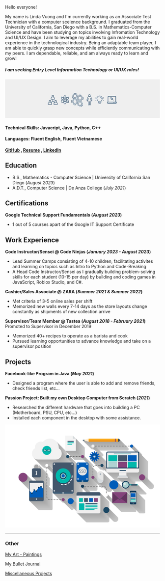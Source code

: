 Hello everyone! 

My name is Linda Vuong and I'm currently working as an Associate Test Technician with a computer sceience background. I graduated from the University of California, San Diego with a B.S. in Mathematics-Computer Science and have been studying on topics involving Infromation Technology and UI/UX Design. I aim to leverage my abilities to gain real-world experience in the technological industry. Being an adaptable team player, I am able to quickly grasp new concepts while efficiently communicating with my peers. I am dependable, reliable, and am always ready to learn and grow!

##### I am seeking Entry Level Information Technology or UI/UX roles!

![LinkedIn Header](linkedin.jpg)

#### Technical Skills: Javacript, Java, Python, C++
#### Languages: Fluent English, Fluent Vietnamese
#### [GitHub](https://github.com/lhvuong11) , [Resume](https://drive.google.com/file/d/1I-BmKFtA3IP3xDzzOO0B2_PnVqz4zsBJ/view?usp=sharing) , [LinkedIn](https://www.linkedin.com/in/linda-vuong-3664821ba/)

## Education
- B.S., Mathematics - Computer Science | University of California San Diego  (_August 2023_)
- A.D.T., Computer Science | De Anza College (_July 2021_)

## Certifications
**Google Technical Support Fundamentals (_August 2023_)**
- 1 out of 5 courses apart of the Google IT Support Certificate

## Work Experience
**Code Instructor/Sensei @ Code Ninjas (_January 2023 - August 2023_)**
- Lead Summer Camps consisting of 4-10 children, facilitating activites and learning on topics such as Intro to Python and Code-Breaking
- A Head Code Instructor/Sensei as I gradually building problem-solving skills for each student (10-15 per day) by building and coding games in JavaScript, Roblox Studio, and C#. 

**Cashier/Sales Associate @ ZARA (_Summer 2021 & Summer 2022_)**
- Met criteria of 3-5 online sales per shift
- Memorized new walls every 7-14 days as the store layouts change constantly as shipments of new collection arrive
  
**Supervisor/Team Member @ Tastea (_August 2018 - February 2021_)**
Promoted to Supervisor in December 2019
- Memorized 40+ recipes to operate as a barista and cook
- Pursued learning opportunities to advance knowledge and take on a supervisor position

## Projects
**Facebook-like Program in Java (_May 2021_)**
- Designed a program where the user is able to add and remove friends, check friends list, etc…

**Passion Project: Built my own Desktop Computer from Scratch (_2021_)**
- Researched the different hardware that goes into building a PC (Motherboard, PSU, CPU, etc…) 
- Installed each component in the desktop with some assistance.

![pic](pngwing.com.png)

--- 

### Other 
[My Art - Paintings](https://lhvuong.wixsite.com/my-site)

[My Bullet Journal](https://lhvuong.wixsite.com/my-site/projects-7)

[Miscellaneous Projects](https://lhvuong.wixsite.com/my-site/copy-of-misc)
